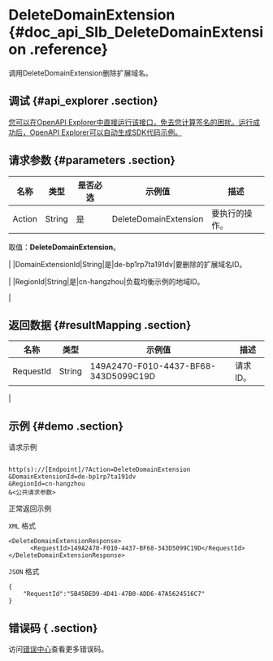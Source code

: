 # DeleteDomainExtension {#doc_api_Slb_DeleteDomainExtension .reference}

调用DeleteDomainExtension删除扩展域名。

## 调试 {#api_explorer .section}

[您可以在OpenAPI Explorer中直接运行该接口，免去您计算签名的困扰。运行成功后，OpenAPI Explorer可以自动生成SDK代码示例。](https://api.aliyun.com/#product=Slb&api=DeleteDomainExtension&type=RPC&version=2014-05-15)

## 请求参数 {#parameters .section}

|名称|类型|是否必选|示例值|描述|
|--|--|----|---|--|
|Action|String|是|DeleteDomainExtension|要执行的操作。

 取值：**DeleteDomainExtension**。

 |
|DomainExtensionId|String|是|de-bp1rp7ta191dv|要删除的扩展域名ID。

 |
|RegionId|String|是|cn-hangzhou|负载均衡示例的地域ID。

 |

## 返回数据 {#resultMapping .section}

|名称|类型|示例值|描述|
|--|--|---|--|
|RequestId|String|149A2470-F010-4437-BF68-343D5099C19D|请求ID。

 |

## 示例 {#demo .section}

请求示例

``` {#request_demo}

http(s)://[Endpoint]/?Action=DeleteDomainExtension
&DomainExtensionId=de-bp1rp7ta191dv
&RegionId=cn-hangzhou
&<公共请求参数>

```

正常返回示例

`XML` 格式

``` {#xml_return_success_demo}
<DeleteDomainExtensionResponse>
	  <RequestId>149A2470-F010-4437-BF68-343D5099C19D</RequestId>
</DeleteDomainExtensionResponse>
```

`JSON` 格式

``` {#json_return_success_demo}
{
	"RequestId":"5B45BED9-4D41-47B0-ADD6-47A5624516C7"
}
```

## 错误码 { .section}

访问[错误中心](https://error-center.alibabacloud.com/status/product/Slb)查看更多错误码。

